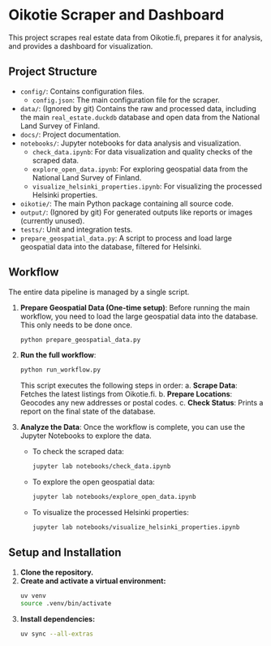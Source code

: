 # Oikotie Scraper and Dashboard

This project scrapes real estate data from Oikotie.fi, prepares it for analysis, and provides a dashboard for visualization.

## Project Structure

-   `config/`: Contains configuration files.
    -   `config.json`: The main configuration file for the scraper.
-   `data/`: (Ignored by git) Contains the raw and processed data, including the main `real_estate.duckdb` database and open data from the National Land Survey of Finland.
-   `docs/`: Project documentation.
-   `notebooks/`: Jupyter notebooks for data analysis and visualization.
    -   `check_data.ipynb`: For data visualization and quality checks of the scraped data.
    -   `explore_open_data.ipynb`: For exploring geospatial data from the National Land Survey of Finland.
    -   `visualize_helsinki_properties.ipynb`: For visualizing the processed Helsinki properties.
-   `oikotie/`: The main Python package containing all source code.
-   `output/`: (Ignored by git) For generated outputs like reports or images (currently unused).
-   `tests/`: Unit and integration tests.
-   `prepare_geospatial_data.py`: A script to process and load large geospatial data into the database, filtered for Helsinki.

## Workflow

The entire data pipeline is managed by a single script.

1.  **Prepare Geospatial Data (One-time setup)**:
    Before running the main workflow, you need to load the large geospatial data into the database. This only needs to be done once.
    ```sh
    python prepare_geospatial_data.py
    ```

2.  **Run the full workflow**:
    ```sh
    python run_workflow.py
    ```
    This script executes the following steps in order:
    a.  **Scrape Data**: Fetches the latest listings from Oikotie.fi.
    b.  **Prepare Locations**: Geocodes any new addresses or postal codes.
    c.  **Check Status**: Prints a report on the final state of the database.

3.  **Analyze the Data**:
    Once the workflow is complete, you can use the Jupyter Notebooks to explore the data.
    -   To check the scraped data:
        ```sh
        jupyter lab notebooks/check_data.ipynb
        ```
    -   To explore the open geospatial data:
        ```sh
        jupyter lab notebooks/explore_open_data.ipynb
        ```
    -   To visualize the processed Helsinki properties:
        ```sh
        jupyter lab notebooks/visualize_helsinki_properties.ipynb
        ```

## Setup and Installation

1.  **Clone the repository.**
2.  **Create and activate a virtual environment:**
    ```sh
    uv venv
    source .venv/bin/activate
    ```
3.  **Install dependencies:**
    ```sh
    uv sync --all-extras
    ```
